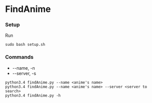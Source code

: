 # FindAnime
### Setup ###
Run
```
sudo bash setup.sh
```

### Commands ###

* --name, -n
* --server, -s
```
python3.4 findAnime.py --name <anime's name>
python3.4 findAnime.py --name <anime's name> --server <server to search>
python3.4 findAnime.py -h
```
